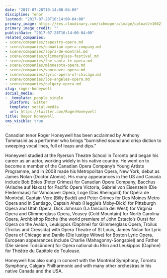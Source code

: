 ```yaml
---
date: "2017-07-28T10:14:00-04:00"
discipline: Tenor
lastmod: "2017-07-28T10:14:00-04:00"
primary_image: https://res.cloudinary.com/schmopera/image/upload/v1662127773/media/2022/09/RogerHoneywell_al4esw.jpg
primary_image_credit: ""
publishDate: "2017-07-28T10:14:00-04:00"
related_companies:
- scene/companies/tapestry-opera.md
- scene/companies/canadian-opera-company.md
- scene/companies/lopra-de-montral.md
- scene/companies/glimmerglass-festival.md
- scene/companies/the-santa-fe-opera.md
- scene/companies/minnesota-opera.md
- scene/companies/vancouver-opera.md
- scene/companies/lyric-opera-of-chicago.md
- scene/companies/los-angeles-opera.md
- scene/companies/calgary-opera.md
slug: roger-honeywell
social_media:
- _template: people_single
  platform: Twitter
  template: social-media
  url: https://twitter.com/RogerHoneywell
title: Roger Honeywell
cms_visible: true
---
```

Canadian  tenor  Roger  Honeywell  has  been  acclaimed  by  Anthony  Tommasini  as  a  performer who brings “burnished sound and crisp diction to sweeping vocal lines, full of leaps and dips.” 

Honeywell studied at the Ryerson Theatre School in Toronto and began his career as an actor, working widely in his native country. He went on to become a member of the Canadian Opera Company’s Young Artists Programme, and in 2008 made his Metropolitan Opera, New York, debut as James Nolan (Doctor Atomic). His many appearances in the US and Canada include Bob Boles (Peter Grimes) for Canadian Opera Company, Bacchus (Ariadne auf Naxos) for Pacific Opera Victoria, Gabriel von Eisenstein (Die Fledermaus) for Vancouver Opera, Loge (Das Rheingold) for Opéra de Montréal, Captain Vere (Billy Budd) and Peter Grimes for Des Moines Metro Opera and in Santiago, Captain Ahab (Heggie’s Moby-Dick) for Pittsburgh Opera and Utah Opera, Dick Johnson (La fanciulla del West) for Virginia Opera and Glimmerglass Opera, Veasey (Cold Mountain) for North Carolina Opera, Archbishop Roche (the world premiere of John Estacio’s Ours) for Opera on the Avalon, Leukippos (Daphne) for Glimmerglass Opera, Troilus (Troilus and Cressida) with Opera Theatre of St Louis, James Nolan for Lyric Opera of Chicago and Danilo (Die lustige Witwe) for Boston Lyric Opera. European appearances include Charlie (Mahagonny-Songspiel) and Father (Die sieben Todsünden) for Opéra national du Rhin and Leukippos (Daphne) for Théâtre du Capitole de Toulouse.

Honeywell has also sung in concert with the Montréal Symphony, Toronto Symphony, Calgary Philharmonic and with many other orchestras in his native Canada and the USA.